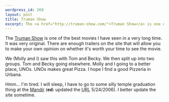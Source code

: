 ```yaml
--- 
wordpress_id: 269
layout: post
title: Truman Show
excerpt: The <a href="http://truman-show.com/">Truman Show</a> is one of the best movies I have seen in a very long time.  It was very original.  There are enough trailers on the site that will allow you to make your own opinion on whether it's worth your time to see the movie.<p>We (Molly and I) saw this with Tom and Becky.  We then split up into two groups.  Tom and Becky going elsewhere.  Molly and I going to a better place, UNOs.  UNOs makes great Pizza.  I hope I find a good Pizzeria in Urbana.<p>Hmm... I'm tired.  I will sleep, I have to go to some silly temple graduation thing at the <a href="http://www.hindumandir.org/">Mandir</a>.  I better update the site sometime.
---
```

The <a href="http://truman-show.com/">Truman Show</a> is one of the best movies I have seen in a very long time.  It was very original.  There are enough trailers on the site that will allow you to make your own opinion on whether it's worth your time to see the movie.<p>We (Molly and I) saw this with Tom and Becky.  We then split up into two groups.  Tom and Becky going elsewhere.  Molly and I going to a better place, UNOs.  UNOs makes great Pizza.  I hope I find a good Pizzeria in Urbana.<p>Hmm... I'm tired.  I will sleep, I have to go to some silly temple graduation thing at the <a href="http://www.hindumandirmn.org/">Mandir</a> (**ed:** updated the <acronym title="Universal Resource Locator">URL</acronym> 5/24/2006).  I better update the site sometime.
